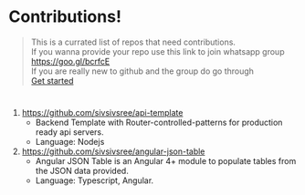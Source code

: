 # Contributions!

> This is a currated list of repos that need contributions.<br>
> If you wanna provide your repo use this link to join whatsapp group https://goo.gl/bcrfcE <br>
> If you are really new to github and the group do go through <br>
> [Get started](https://github.com/sivsivsree/github-repos/blob/master/getting-started.md) 

#

 1. https://github.com/sivsivsree/api-template
	 -  Backend Template with Router-controlled-patterns for production ready api servers.
	 - Language: Nodejs
 2. https://github.com/sivsivsree/angular-json-table
	 - Angular JSON Table is an Angular 4+ module to populate tables from the JSON data provided.
	 - Language: Typescript, Angular.

		

